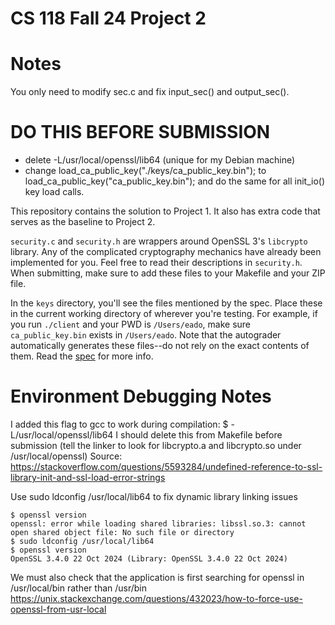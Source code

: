 # CS 118 Fall 24 Project 2

# Notes
You only need to modify sec.c and fix input_sec() and output_sec().

# DO THIS BEFORE SUBMISSION
- delete -L/usr/local/openssl/lib64 (unique for my Debian machine)
- change load_ca_public_key("./keys/ca_public_key.bin"); to load_ca_public_key("ca_public_key.bin"); and do the same for all init_io() key load calls.

This repository contains the solution to Project 1. It also has extra code that serves as the baseline to Project 2.

`security.c` and `security.h` are wrappers around OpenSSL 3's `libcrypto` library. Any of the complicated cryptography mechanics have already been implemented for you. Feel free to read their descriptions in `security.h`. When submitting, make sure to add these files to your Makefile and your ZIP file.

In the `keys` directory, you'll see the files mentioned by the spec. Place these in the current working directory of wherever you're testing. For example, if you run `./client` and your PWD is `/Users/eado`, make sure `ca_public_key.bin` exists in `/Users/eado`. Note that the autograder automatically generates these files--do not rely on the exact contents of them. Read the [spec](https://docs.google.com/document/d/1FmEiFnYRwgBep5xgdoXmsTbzCaiUmznaYc6W-SHPtCs) for more info.


# Environment Debugging Notes

I added this flag to gcc to work during compilation:
$ -L/usr/local/openssl/lib64 
I should delete this from Makefile before submission
(tell the linker to look for libcrypto.a and libcrypto.so under /usr/local/openssl)
Source: https://stackoverflow.com/questions/5593284/undefined-reference-to-ssl-library-init-and-ssl-load-error-strings

Use sudo ldconfig /usr/local/lib64 to fix dynamic library linking issues
```shell
$ openssl version
openssl: error while loading shared libraries: libssl.so.3: cannot open shared object file: No such file or directory
$ sudo ldconfig /usr/local/lib64
$ openssl version
OpenSSL 3.4.0 22 Oct 2024 (Library: OpenSSL 3.4.0 22 Oct 2024)
```

We must also check that the application is first searching for openssl in /usr/local/bin rather than /usr/bin
https://unix.stackexchange.com/questions/432023/how-to-force-use-openssl-from-usr-local



